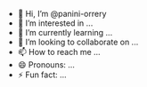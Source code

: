 - 👋 Hi, I’m @panini-orrery
- 👀 I’m interested in ...
- 🌱 I’m currently learning ...
- 💞️ I’m looking to collaborate on ...
- 📫 How to reach me ...
- 😄 Pronouns: ...
- ⚡ Fun fact: ...

<!---
panini-orrery/panini-orrery is a ✨ special ✨ repository because its `README.md` (this file) appears on your GitHub profile.
You can click the Preview link to take a look at your changes.
--->

